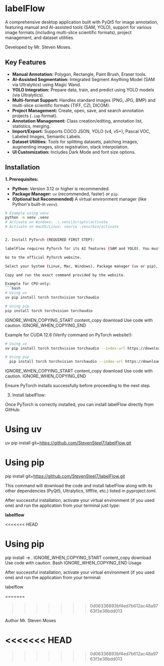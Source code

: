 # labelFlow

A comprehensive desktop application built with PyQt5 for image annotation, featuring manual and AI-assisted tools (SAM, YOLO), support for various image formats (including multi-slice scientific formats), project management, and dataset utilities.

Developed by Mr. Steven Moses.

## Key Features

*   **Manual Annotation:** Polygon, Rectangle, Paint Brush, Eraser tools.
*   **AI-Assisted Segmentation:** Integrated Segment Anything Model (SAM via Ultralytics) using Magic Wand.
*   **YOLO Integration:** Prepare data, train, and predict using YOLO models (via Ultralytics).
*   **Multi-format Support:** Handles standard images (PNG, JPG, BMP) and multi-slice scientific formats (TIFF, CZI, DICOM).
*   **Project Management:** Create, open, save, and search annotation projects (`.iap` format).
*   **Annotation Management:** Class creation/editing, annotation list, statistics, merging.
*   **Import/Export:** Supports COCO JSON, YOLO (v4, v5+), Pascal VOC, Labeled Images, Semantic Labels.
*   **Dataset Utilities:** Tools for splitting datasets, patching images, augmenting images, slice registration, stack interpolation.
*   **UI Customization:** Includes Dark Mode and font size options.

## Installation

**1. Prerequisites:**

*   **Python:** Version 3.12 or higher is recommended.
*   **Package Manager:** `uv` (recommended, faster) or `pip`.
*   **(Optional but Recommended)** A virtual environment manager (like Python's built-in `venv`).

   ```bash
   # Example using venv
   python -m venv .venv
   # Activate on Windows: .\.venv\Scripts\activate
   # Activate on macOS/Linux: source .venv/bin/activate


2. Install PyTorch (REQUIRED FIRST STEP):

labelFlow requires PyTorch for its AI features (SAM and YOLO). You must install PyTorch before installing labelFlow.

Go to the official PyTorch website.

Select your System (Linux, Mac, Windows), Package manager (uv or pip), Compute Platform (CPU or specific CUDA version), and Python version.

Copy and run the exact command provided by the website.

Example for CPU-only:
```bash
# Using uv
uv pip install torch torchvision torchaudio

# Using pip
  pip install torch torchvision torchaudio
  ```
IGNORE_WHEN_COPYING_START
content_copy
download
Use code with caution.
IGNORE_WHEN_COPYING_END

Example for CUDA 12.6 (Verify command on PyTorch website!):
```bash
# Using uv
uv pip install torch torchvision torchaudio --index-url https://download.pytorch.org/whl/cu126

# Using pip
  pip install torch torchvision torchaudio --index-url https://download.pytorch.org/whl/cu126
  ```
IGNORE_WHEN_COPYING_START
content_copy
download
Use code with caution.
IGNORE_WHEN_COPYING_END

Ensure PyTorch installs successfully before proceeding to the next step.

3. Install labelFlow:

Once PyTorch is correctly installed, you can install labelFlow directly from GitHub:

# Using uv
uv pip install git+https://github.com/StevenSteel7/labelFlow.git

# Using pip
pip install git+https://github.com/StevenSteel7/labelFlow.git


This command will download the code and install labelFlow along with its other dependencies (PyQt5, Ultralytics, tifffile, etc.) listed in pyproject.toml.  

After successful installation, activate your virtual environment (if you used one) and run the application from your terminal just type:  

**labelflow**

<<<<<<< HEAD
# Using pip
pip install -e .
IGNORE_WHEN_COPYING_START
content_copy
download
Use code with caution.
Bash
IGNORE_WHEN_COPYING_END
Usage

After successful installation, activate your virtual environment (if you used one) and run the application from your terminal:

labelflow

=======
>>>>>>> 0d06336893bf4ed7b612ac48a9763f3e36bdd013

Author
Mr. Steven Moses

<<<<<<< HEAD
=======

>>>>>>> 0d06336893bf4ed7b612ac48a9763f3e36bdd013
